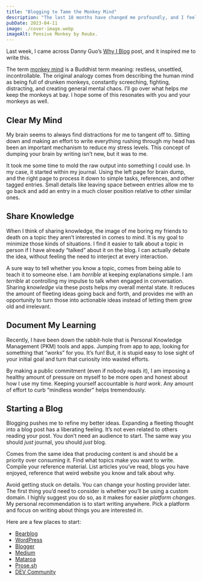 ```yaml
---
title: "Blogging to Tame the Monkey Mind"
description: "The last 18 months have changed me profoundly, and I feel like I need to write these feelings down."
pubDate: 2023-04-11
image: ./cover-image.webp
imageAlt: Pensive Monkey by Reubx.
---
```


Last week, I came across Danny Guo’s [Why I Blog](https://www.dannyguo.com/blog/why-i-blog) post, and it inspired me to write this.

The term [monkey mind](https://en.wikipedia.org/wiki/Monkey_mind) is a Buddhist term meaning: restless, unsettled, incontrollable. The original analogy comes from describing the human mind as being full of drunken monkeys, constantly screeching, fighting, distracting, and creating general mental chaos. I’ll go over what helps _me_ keep the monkeys at bay. I hope some of this resonates with you and your monkeys as well.

## Clear My Mind

My brain seems to always find distractions for me to tangent off to. Sitting down and making an effort to write everything rushing through my head has been an important mechanism to reduce my stress levels. This concept of dumping your brain by writing isn’t new, but it was to me.

It took me some time to mold the raw output into something I could use. In my case, it started within my journal. Using the left page for brain dump, and the right page to process it down to simple tasks, references, and other tagged entries. Small details like leaving space between entries allow me to go back and add an entry in a much closer position relative to other similar ones.

## Share Knowledge

When I think of sharing knowledge, the image of me boring my friends to death on a topic they aren’t interested in comes to mind. It is my goal to minimize those kinds of situations. I find it easier to talk about a topic in person if I have already “talked” about it on the blog. I can actually debate the idea, without feeling the need to interject at every interaction.

A sure way to tell whether you know a topic, comes from being able to teach it to someone else. I am _horrible_ at keeping explanations simple. I am _terrible_ at controlling my impulse to talk when engaged in conversation. Sharing _knowledge_ via these posts helps my overall mental state. It reduces the amount of fleeting ideas going back and forth, and provides me with an opportunity to turn those into actionable ideas instead of letting them grow old and irrelevant.

## Document My Learning

Recently, I have been down the rabbit-hole that is Personal Knowledge Management (PKM) tools and apps. Jumping from app to app, looking for something that “_works_” for you. It’s fun! But, it is stupid easy to lose sight of your initial goal and turn that curiosity into wasted efforts.

By making a public commitment (even if nobody reads it), I am imposing a healthy amount of pressure on myself to be more open and honest about how I use my time. Keeping yourself accountable is _hard work_. Any amount of effort to curb “mindless wonder” helps tremendously.

## Starting a Blog

Blogging pushes me to refine my better ideas. Expanding a fleeting thought into a blog post has a liberating feeling. It’s not even related to others reading your post. You don’t need an audience to start. The same way you should _just_ journal, you should _just_ blog.

Comes from the same idea that producing content is and should be a priority over consuming it. Find what topics make you want to write. Compile your reference material. List articles you’ve read, blogs you have enjoyed, reference that weird website you know and talk about why.

Avoid getting stuck on details. You can change your hosting provider later. The first thing you’d need to consider is whether you’ll be using a custom domain. I highly suggest you do so, as it makes for easier _platform changes_. My personal recommendation is to start writing anywhere. Pick a platform and focus on writing about things you are interested in.

Here are a few places to start:

- [Bearblog](https://bearblog.dev/)
- [WordPress](https://wordpress.com/)
- [Blogger](https://www.blogger.com/)
- [Medium](https://medium.com/)
- [Mataroa](https://mataroa.blog/)
- [Prose.sh](https://prose.sh/)
- [DEV Community](https://dev.to/)
